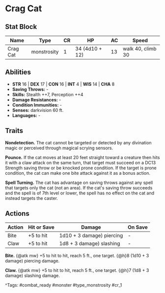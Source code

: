 # Crag Cat

## Stat Block

| Name | Type | CR | HP | AC | Speed |
|------|------|----|----|----|-------|
| Crag Cat | monstrosity | 1 | 34 (4d10 + 12) | 13 | walk 40, climb 30 |

## Abilities

- **STR** 16 | **DEX** 17 | **CON** 16 | **INT** 4 | **WIS** 14 | **CHA** 8
- **Saving Throws:** -  
- **Skills:** Stealth ++7, Perception ++4  
- **Damage Resistances:** -  
- **Condition Immunities:** -  
- **Senses:** darkvision 60 ft.  
- **Languages:** -

## Traits

**Nondetection.** The cat cannot be targeted or detected by any divination magic or perceived through magical scrying sensors.

**Pounce.** If the cat moves at least 20 feet straight toward a creature then hits it with a claw attack on the same turn, that target must succeed on a DC13 Strength saving throw or be knocked prone condition. If the target is prone condition, the cat can make one bite attack against it as a bonus action.

**Spell Turning.** The cat has advantage on saving throws against any spell that targets only the cat (not an area). If the cat's saving throw succeeds and the spell is of 7th level or lower, the spell has no effect on the cat and instead targets the caster.


## Actions

| Action | Hit or Save | Damage | On Save |
|--------|--------------|--------|----------|
| Bite | +5 to hit | 1d10 + 3 damage) piercing | - |
| Claw | +5 to hit | 1d8 + 3 damage) slashing | - |

**Bite.** {@atk mw} +5 to hit to hit, reach 5 ft., one target. {@h}8 (1d10 + 3 damage) piercing damage.

**Claw.** {@atk mw} +5 to hit to hit, reach 5 ft., one target. {@h}7 (1d8 + 3 damage) slashing damage.


^Tags: #combat_ready #monster #type_monstrosity #cr_1